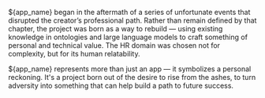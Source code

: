 ${app_name} began in the aftermath of a series of unfortunate events that disrupted the creator’s professional path. Rather than remain defined by that chapter, the project was born as a way to rebuild — using existing knowledge in ontologies and large language models to craft something of personal and technical value. The HR domain was chosen not for complexity, but for its human relatability.

${app_name} represents more than just an app — it symbolizes a personal reckoning. It's a project born out of the desire to rise from the ashes, to turn adversity into something that can help build a path to future success.